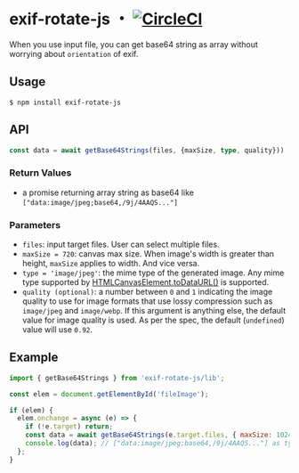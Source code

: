 # exif-rotate-js ・ [![CircleCI](https://circleci.com/gh/hanagejet/exif-rotate-js.svg?style=svg)](https://circleci.com/gh/hanagejet/exif-rotate-js)

When you use input file, you can get base64 string as array without worrying about `orientation` of exif.

## Usage

```
$ npm install exif-rotate-js
```

## API

```ts
const data = await getBase64Strings(files, {maxSize, type, quality}))
```

### Return Values

- a promise returning array string as base64 like `["data:image/jpeg;base64,/9j/4AAQS..."]`

### Parameters

- `files`: input target files. User can select multiple files.
- `maxSize = 720`: canvas max size. When image's width is greater than height, `maxSize` applies to width. And vice versa.
- `type = 'image/jpeg'`: the mime type of the generated image. Any mime type supported by [HTMLCanvasElement.toDataURL()](https://developer.mozilla.org/en-US/docs/Web/API/HTMLCanvasElement/toDataURL#Syntax) is supported.
- `quality (optional)`: a number between `0` and `1` indicating the image quality to use for image formats that use lossy compression such as `image/jpeg` and `image/webp`. If this argument is anything else, the default value for image quality is used. As per the spec, the default (`undefined`) value will use `0.92`.

## Example

```js
import { getBase64Strings } from 'exif-rotate-js/lib';

const elem = document.getElementById('fileImage');

if (elem) {
  elem.onchange = async (e) => {
    if (!e.target) return;
    const data = await getBase64Strings(e.target.files, { maxSize: 1024 });
    console.log(data); // ["data:image/jpeg;base64,/9j/4AAQS..."] as type of Array
  };
}
```
